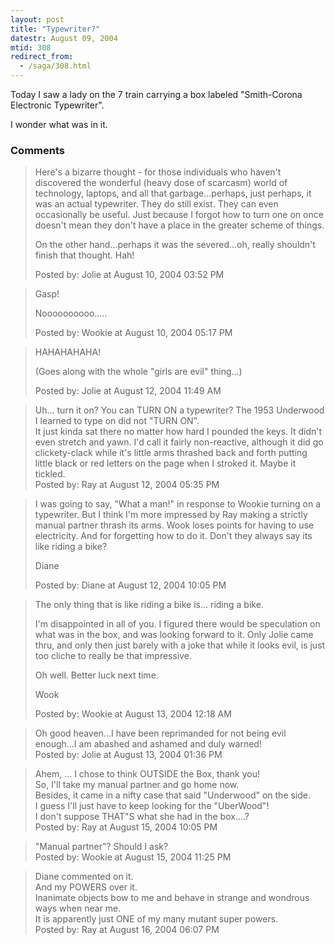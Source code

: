 ```yaml
---
layout: post
title: "Typewriter?"
datestr: August 09, 2004
mtid: 308
redirect_from:
  - /saga/308.html
---
```


Today I saw a lady on the 7 train carrying a box labeled "Smith-Corona Electronic Typewriter".

I wonder what was in it.

### Comments

<blockquote>
Here's a bizarre thought - for those individuals who haven't discovered the wonderful (heavy dose of scarcasm) world of technology, laptops, and all that garbage...perhaps, just perhaps, it was an actual typewriter.  They do still exist.  They can even occasionally be useful.  Just because I forgot how to turn one on once doesn't mean they don't have a place in the greater scheme of things.

On the other hand...perhaps it was the severed...oh, really shouldn't finish that thought.  Hah!
<div class="post-meta">Posted by: Jolie at August 10, 2004 03:52 PM</div> </blockquote>
<blockquote>
Gasp!

Noooooooooo.....
<div class="post-meta">Posted by: Wookie at August 10, 2004 05:17 PM</div> </blockquote>
<blockquote>
HAHAHAHAHA!

(Goes along with the whole "girls are evil" thing...)<br />

<div class="post-meta">Posted by: Jolie at August 12, 2004 11:49 AM</div> </blockquote>
<blockquote>
Uh... turn it on? You can TURN ON a typewriter? The 1953 Underwood I learned to type on did not "TURN ON". <br />
It just kinda sat there no matter how hard I pounded the keys. It didn't even stretch and yawn. I'd call it fairly non-reactive, although it did go clickety-clack while  it's little arms thrashed back and forth putting little black or red letters on the page when I stroked it. Maybe it tickled. 
<div class="post-meta">Posted by: Ray at August 12, 2004 05:35 PM</div> </blockquote>
<blockquote>
I was going to say, "What a man!" in response to Wookie turning on a typewriter. But I think I'm more impressed by Ray making a strictly manual partner thrash its arms. Wook loses points for having to use electricity. And for forgetting how to do it. Don't they always say its like riding a bike?

Diane
<div class="post-meta">Posted by: Diane at August 12, 2004 10:05 PM</div> </blockquote>
<blockquote>
The only thing that is like riding a bike is... riding a bike.

I'm disappointed in all of you. I figured there would be speculation on what was in the box, and was looking forward to it.  Only Jolie came thru, and only then just barely with a joke that while it looks evil, is just too cliche to really be that impressive.

Oh well.  Better luck next time.

Wook
<div class="post-meta">Posted by: Wookie at August 13, 2004 12:18 AM</div> </blockquote>
<blockquote>
Oh good heaven...I have been reprimanded for not being evil enough...I am abashed and ashamed and duly warned!
<div class="post-meta">Posted by: Jolie at August 13, 2004 01:36 PM</div> </blockquote>
<blockquote>
Ahem, ... I chose to think OUTSIDE the Box, thank you! <br />
So, I'll take my manual partner and go home now. <br />
Besides, it came in a nifty case that said "Underwood" on the side. <br />
I guess I'll just have to keep looking for the "UberWood"! <br />
I don't suppose THAT"S what she had in the box....?
<div class="post-meta">Posted by: Ray at August 15, 2004 10:05 PM</div> </blockquote>
<blockquote>
"Manual partner"?  Should I ask?
<div class="post-meta">Posted by: Wookie at August 15, 2004 11:25 PM</div> </blockquote>
<blockquote>
Diane commented on it. <br />
And my POWERS over it. <br />
Inanimate objects bow to me and behave in strange and wondrous ways when near me. <br />
It is apparently  just ONE of my  many mutant super powers.
<div class="post-meta">Posted by: Ray at August 16, 2004 06:07 PM</div> </blockquote>

